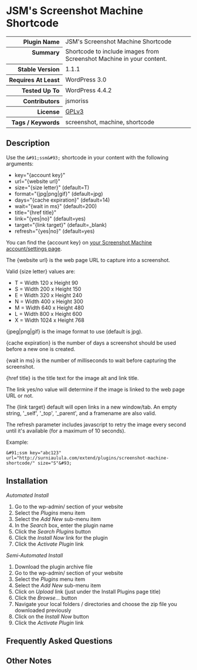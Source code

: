 <h1>JSM&#039;s Screenshot Machine Shortcode</h1>

<table>
<tr><th align="right" valign="top" nowrap>Plugin Name</th><td>JSM&#039;s Screenshot Machine Shortcode</td></tr>
<tr><th align="right" valign="top" nowrap>Summary</th><td>Shortcode to include images from Screenshot Machine in your content.</td></tr>
<tr><th align="right" valign="top" nowrap>Stable Version</th><td>1.1.1</td></tr>
<tr><th align="right" valign="top" nowrap>Requires At Least</th><td>WordPress 3.0</td></tr>
<tr><th align="right" valign="top" nowrap>Tested Up To</th><td>WordPress 4.4.2</td></tr>
<tr><th align="right" valign="top" nowrap>Contributors</th><td>jsmoriss</td></tr>
<tr><th align="right" valign="top" nowrap>License</th><td><a href="http://www.gnu.org/licenses/gpl.txt">GPLv3</a></td></tr>
<tr><th align="right" valign="top" nowrap>Tags / Keywords</th><td>screenshot, machine, shortcode</td></tr>
</table>

<h2>Description</h2>

<p>Use the <code>&amp;#91;ssm&amp;#93;</code> shortcode in your content with the following arguments:</p>

<ul>
<li>key="{account key}"</li>
<li>url="{website url}"</li>
<li>size="{size letter}" (default=T)</li>
<li>format="{jpg|png|gif}" (default=jpg)</li>
<li>days="{cache expiration}" (default=14)</li>
<li>wait="{wait in ms}" (default=200)</li>
<li>title="{href title}"</li>
<li>link="{yes|no}" (default=yes)</li>
<li>target="{link target}" (default=_blank)</li>
<li>refresh="{yes|no}" (default=yes)</li>
</ul>

<!--more-->

<p>You can find the {account key} on <a href="https://www.screenshotmachine.com/account.php">your Screenshot Machine account/settings page</a>.</p>

<p>The {website url} is the web page URL to capture into a screenshot.</p>

<p>Valid {size letter} values are:</p>

<ul>
<li>T = Width 120 x Height 90</li>
<li>S = Width 200 x Height 150</li>
<li>E = Width 320 x Height 240</li>
<li>N = Width 400 x Height 300</li>
<li>M = Width 640 x Height 480</li>
<li>L = Width 800 x Height 600</li>
<li>X = Width 1024 x Height 768</li>
</ul>

<p>{jpeg|png|gif} is the image format to use (default is jpg).</p>

<p>{cache expiration} is the number of days a screenshot should be used before a new one is created.</p>

<p>{wait in ms} is the number of milliseconds to wait before capturing the screenshot.</p>

<p>{href title} is the title text for the image alt and link title.</p>

<p>The link yes/no value will determine if the image is linked to the web page URL or not.</p>

<p>The {link target} default will open links in a new window/tab. An empty string, '_self', '_top', '_parent', and a framename are also valid.</p>

<p>The refresh parameter includes javascript to retry the image every second until it's available (for a maximum of 10 seconds).</p>

<p>Example:</p>

<pre><code>&amp;#91;ssm key="abc123" url="http://surniaulula.com/extend/plugins/screenshot-machine-shortcode/" size="S"&amp;#93;
</code></pre>


<h2>Installation</h2>

<p><em>Automated Install</em></p>

<ol>
<li>Go to the wp-admin/ section of your website</li>
<li>Select the <em>Plugins</em> menu item</li>
<li>Select the <em>Add New</em> sub-menu item</li>
<li>In the <em>Search</em> box, enter the plugin name</li>
<li>Click the <em>Search Plugins</em> button</li>
<li>Click the <em>Install Now</em> link for the plugin</li>
<li>Click the <em>Activate Plugin</em> link</li>
</ol>

<p><em>Semi-Automated Install</em></p>

<ol>
<li>Download the plugin archive file</li>
<li>Go to the wp-admin/ section of your website</li>
<li>Select the <em>Plugins</em> menu item</li>
<li>Select the <em>Add New</em> sub-menu item</li>
<li>Click on <em>Upload</em> link (just under the Install Plugins page title)</li>
<li>Click the <em>Browse...</em> button</li>
<li>Navigate your local folders / directories and choose the zip file you downloaded previously</li>
<li>Click on the <em>Install Now</em> button</li>
<li>Click the <em>Activate Plugin</em> link</li>
</ol>


<h2>Frequently Asked Questions</h2>




<h2>Other Notes</h2>



